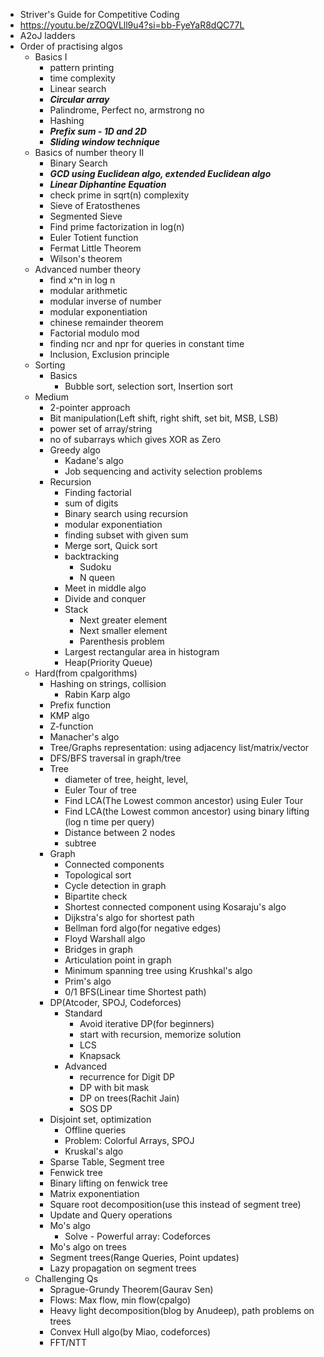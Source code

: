 - Striver's Guide for Competitive Coding
- https://youtu.be/zZOQVLll9u4?si=bb-FyeYaR8dQC77L
- A2oJ ladders
- Order of practising algos
  - Basics I
    - pattern printing
    - time complexity
    - Linear search
    - ***Circular array***
    - Palindrome, Perfect no, armstrong no
    - Hashing
    - ***Prefix sum - 1D and 2D***
    - ***Sliding window technique***
  - Basics of number theory II
    - Binary Search
    - ***GCD using Euclidean algo, extended Euclidean algo***
    - ***Linear Diphantine Equation***
    - check prime in sqrt(n) complexity
    - Sieve of Eratosthenes
    - Segmented Sieve
    - Find prime factorization in log(n)
    - Euler Totient function
    - Fermat Little Theorem
    - Wilson's theorem
  - Advanced number theory
    - find x^n in log n
    - modular arithmetic
    - modular inverse of number
    - modular exponentiation
    - chinese remainder theorem
    - Factorial modulo mod
    - finding ncr and npr for queries in constant time
    - Inclusion, Exclusion principle
  - Sorting
    - Basics
      - Bubble sort, selection sort, Insertion sort
  - Medium
    - 2-pointer approach
    - Bit manipulation(Left shift, right shift, set bit, MSB, LSB)
    - power set of array/string
    - no of subarrays which gives XOR as Zero
    - Greedy algo
      - Kadane's algo
      - Job sequencing and activity selection problems
    - Recursion
      - Finding factorial
      - sum of digits
      - Binary search using recursion
      - modular exponentiation
      - finding subset with given sum
      - Merge sort, Quick sort
      - backtracking
        - Sudoku
        - N queen
      - Meet in middle algo
      - Divide and conquer
      - Stack
        - Next greater element
        - Next smaller element
        - Parenthesis problem
      - Largest rectangular area in histogram
      - Heap(Priority Queue)
  - Hard(from cpalgorithms)
    - Hashing on strings, collision
      - Rabin Karp algo
    - Prefix function
    - KMP algo
    - Z-function
    - Manacher's algo
    - Tree/Graphs representation: using adjacency list/matrix/vector
    - DFS/BFS traversal in graph/tree
    - Tree
      - diameter of tree, height, level, 
      - Euler Tour of tree
      - Find LCA(The Lowest common ancestor) using Euler Tour
      - Find LCA(the Lowest common ancestor) using binary lifting (log n time per query)
      - Distance between 2 nodes
      - subtree
    - Graph
      - Connected components
      - Topological sort
      - Cycle detection in graph
      - Bipartite check
      - Shortest connected component using Kosaraju's algo
      - Dijkstra's algo for shortest path
      - Bellman ford algo(for negative edges)
      - Floyd Warshall algo
      - Bridges in graph
      - Articulation point in graph
      - Minimum spanning tree using Krushkal's algo
      - Prim's algo
      - 0/1 BFS(Linear time Shortest path)
    - DP(Atcoder, SPOJ, Codeforces)
      - Standard
        - Avoid iterative DP(for beginners)
        - start with recursion, memorize solution
        - LCS
        - Knapsack
      - Advanced
        - recurrence for Digit DP
        - DP with bit mask
        - DP on trees(Rachit Jain)
        - SOS DP
    - Disjoint set, optimization
      - Offline queries
      - Problem: Colorful Arrays, SPOJ
      - Kruskal's algo
    - Sparse Table, Segment tree
    - Fenwick tree
    - Binary lifting on fenwick tree
    - Matrix exponentiation
    - Square root decomposition(use this instead of segment tree)
    - Update and Query operations
    - Mo's algo
      - Solve - Powerful array: Codeforces
    - Mo's algo on trees
    - Segment trees(Range Queries, Point updates)
    - Lazy propagation on segment trees
  - Challenging Qs
    - Sprague-Grundy Theorem(Gaurav Sen)
    - Flows: Max flow, min flow(cpalgo)
    - Heavy light decomposition(blog by Anudeep), path problems on trees
    - Convex Hull algo(by Miao, codeforces)
    - FFT/NTT
